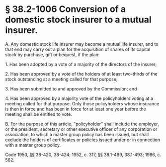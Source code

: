 # § 38.2-1006 Conversion of a domestic stock insurer to a mutual insurer.

<p>A. Any domestic stock life insurer may become a mutual life insurer, and to that end may carry out a plan for the acquisition of shares of its capital stock by purchase, gift or bequest, if the plan:</p><p>1. Has been adopted by a vote of a majority of the directors of the insurer;</p><p>2. Has been approved by a vote of the holders of at least two-thirds of the stock outstanding at a meeting called for that purpose;</p><p>3. Has been submitted to and approved by the Commission; and</p><p>4. Has been approved by a majority vote of the policyholders voting at a meeting called for that purpose. Only those policyholders whose insurance is then in force and has been in force for at least one year before the meeting shall be entitled to vote.</p><p>B. For the purpose of this article, "policyholder" shall include the employer, or the president, secretary or other executive officer of any corporation or association, to which a master group policy has been issued, but shall exclude the holders of certificates or policies issued under or in connection with a master group policy.</p><p>Code 1950, §§ 38-420, 38-424; 1952, c. 317, §§ 38.1-489, 38.1-493; 1986, c. 562.</p>